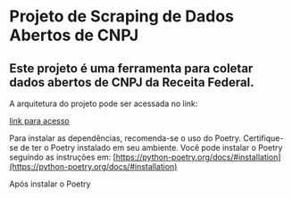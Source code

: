 # Projeto de Scraping de Dados Abertos de CNPJ

## Este projeto é uma ferramenta para coletar dados abertos de CNPJ da Receita Federal.

A arquitetura do projeto pode ser acessada no link:

[link para acesso](https://excalidraw.com/#json=vaA1YGaoo5ksmcj3eSPqk,JaIYlaQ2pAcbvZrB5Q-TjA)


Para instalar as dependências, recomenda-se o uso do Poetry. Certifique-se de ter o Poetry instalado em seu ambiente. Você pode instalar o Poetry seguindo as instruções em: [https://python-poetry.org/docs/#installation](https://python-poetry.org/docs/#installation)

Após instalar o Poetry


